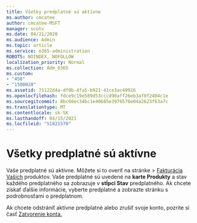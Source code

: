 ```yaml
---
title: Všetky predplatné sú aktívne
ms.author: cmcatee
author: cmcatee-MSFT
manager: scotv
ms.date: 04/21/2020
ms.audience: Admin
ms.topic: article
ms.service: o365-administration
ROBOTS: NOINDEX, NOFOLLOW
localization_priority: Normal
ms.collection: Adm_O365
ms.custom:
- "458"
- "1500020"
ms.assetid: 71122d4a-df0b-4fa5-b921-41ce3ac49916
ms.openlocfilehash: fdce9c19e589d53cccd90aff26eb3af0f2404c1e
ms.sourcegitcommit: 8bc60ec34bc1e40685e3976576e04a2623f63a7c
ms.translationtype: MT
ms.contentlocale: sk-SK
ms.lasthandoff: 04/15/2021
ms.locfileid: "51821570"
---
```

# <a name="all-subscriptions-are-active"></a>Všetky predplatné sú aktívne

Vaše predplatné sú aktívne. Môžete si to overiť  na stránke \> [Fakturácia Vašich](https://go.microsoft.com/fwlink/p/?linkid=842054) produktov. Vaše predplatné sú uvedené na **karte Produkty** a stav každého predplatného sa zobrazuje v **stĺpci Stav** predplatného. Ak chcete získať ďalšie informácie, vyberte predplatné a zobrazte stránku s podrobnosťami o predplatnom.
  
Ak chcete odstrániť aktívne predplatné alebo zrušiť svoje konto, pozrite si časť [Zatvorenie konta.](https://docs.microsoft.com/microsoft-365/commerce/close-your-account?view=o365-worldwide)
